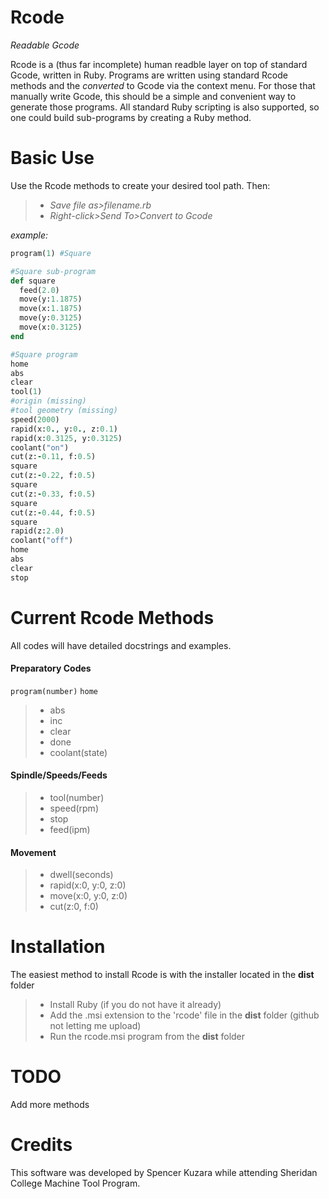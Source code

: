 # Rcode

_Readable Gcode_

Rcode is a (thus far incomplete) human readble layer on top of standard Gcode, written in Ruby. Programs are written using standard Rcode methods and the _converted_ to Gcode via the context menu. For those that manually write Gcode, this should be a simple and convenient way to generate those programs. All standard Ruby scripting is also supported, so one could build sub-programs by creating a Ruby method.

# Basic Use

Use the Rcode methods to create your desired tool path.
Then:
> * _Save file as>filename.rb_ 
> * _Right-click>Send To>Convert to Gcode_

_example:_
```ruby
program(1) #Square

#Square sub-program
def square
  feed(2.0)
  move(y:1.1875)
  move(x:1.1875)
  move(y:0.3125)
  move(x:0.3125)
end

#Square program
home
abs
clear
tool(1)
#origin (missing)
#tool geometry (missing)
speed(2000)
rapid(x:0., y:0., z:0.1)
rapid(x:0.3125, y:0.3125)
coolant("on")
cut(z:-0.11, f:0.5)
square
cut(z:-0.22, f:0.5)
square
cut(z:-0.33, f:0.5)
square
cut(z:-0.44, f:0.5)
square
rapid(z:2.0)
coolant("off")
home
abs
clear
stop
```

# Current Rcode Methods

All codes will have detailed docstrings and examples.
#### Preparatory Codes
```program(number)```
```home```
> * abs
> * inc
> * clear
> * done
> * coolant(state)

#### Spindle/Speeds/Feeds
> * tool(number)
> * speed(rpm)
> * stop
> * feed(ipm)

#### Movement
> * dwell(seconds)
> * rapid(x:0, y:0, z:0)
> * move(x:0, y:0, z:0)
> * cut(z:0, f:0)

# Installation

The easiest method to install Rcode is with the installer located in the **dist** folder

> * Install Ruby (if you do not have it already)
> * Add the .msi extension to the 'rcode' file in the **dist** folder (github not letting me upload)
> * Run the rcode.msi program from the **dist** folder

# TODO

Add more methods

# Credits

This software was developed by Spencer Kuzara while attending Sheridan College Machine Tool Program.